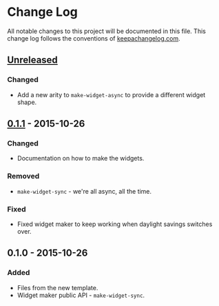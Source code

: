 # Change Log
All notable changes to this project will be documented in this file. This change log follows the conventions of [keepachangelog.com](http://keepachangelog.com/).

## [Unreleased][unreleased]
### Changed
- Add a new arity to `make-widget-async` to provide a different widget shape.

## [0.1.1] - 2015-10-26
### Changed
- Documentation on how to make the widgets.

### Removed
- `make-widget-sync` - we're all async, all the time.

### Fixed
- Fixed widget maker to keep working when daylight savings switches over.

## 0.1.0 - 2015-10-26
### Added
- Files from the new template.
- Widget maker public API - `make-widget-sync`.

[unreleased]: https://github.com/your-name/brainfuck/compare/0.1.1...HEAD
[0.1.1]: https://github.com/your-name/brainfuck/compare/0.1.0...0.1.1
